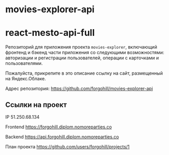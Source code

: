 # movies-explorer-api

# react-mesto-api-full
Репозиторий для приложения проекта `movies-explorer`, включающий фронтенд и бэкенд части приложения со следующими возможностями: авторизации и регистрации пользователей, операции с карточками и пользователями.

Пожалуйста, прикрепите в это описание ссылку на сайт, размещенный на Яндекс.Облаке.

Адрес репозитория: https://github.com/forgohill/movies-explorer-api

## Ссылки на проект

IP 51.250.68.134

Frontend https://forgohill.diplom.nomoreparties.co

Backend https://api.forgohill.diplom.nomoreparties.co

План проекта https://github.com/users/forgohill/projects/1
